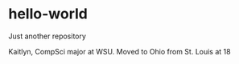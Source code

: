 # hello-world
Just another repository


Kaitlyn, CompSci major at WSU. Moved to Ohio from St. Louis at 18
